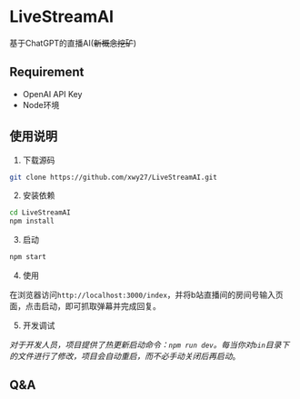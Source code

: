 # LiveStreamAI

基于ChatGPT的直播AI(~~新概念挖矿~~)

## Requirement

- OpenAI API Key
- Node环境

## 使用说明

1. 下载源码

```bash
git clone https://github.com/xwy27/LiveStreamAI.git
```

2. 安装依赖

```bash
cd LiveStreamAI
npm install
```

3. 启动

```bash
npm start
```

4. 使用

在浏览器访问`http://localhost:3000/index`，并将b站直播间的房间号输入页面，点击启动，即可抓取弹幕并完成回复。

5. 开发调试

*对于开发人员，项目提供了热更新启动命令：`npm run dev`。每当你对`bin`目录下的文件进行了修改，项目会自动重启，而不必手动关闭后再启动*。

## Q&A

